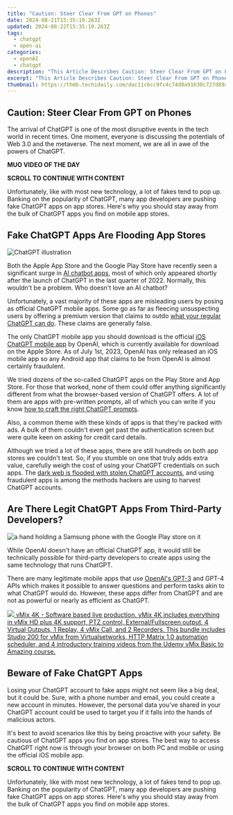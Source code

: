 ```yaml
---
title: "Caution: Steer Clear From GPT on Phones"
date: 2024-08-21T15:35:19.263Z
updated: 2024-08-22T15:35:19.263Z
tags:
  - chatgpt
  - open-ai
categories:
  - openAI
  - chatgpt
description: "This Article Describes Caution: Steer Clear From GPT on Phones"
excerpt: "This Article Describes Caution: Steer Clear From GPT on Phones"
thumbnail: https://thmb.techidaily.com/dac11c6cc9fc4c74d0a91630c727d89a2865b8212237d761cabdd5e063687899.jpg
---
```


## Caution: Steer Clear From GPT on Phones

 The arrival of ChatGPT is one of the most disruptive events in the tech world in recent times. One moment, everyone is discussing the potentials of Web 3.0 and the metaverse. The next moment, we are all in awe of the powers of ChatGPT.

**MUO VIDEO OF THE DAY**

**SCROLL TO CONTINUE WITH CONTENT**

 Unfortunately, like with most new technology, a lot of fakes tend to pop up. Banking on the popularity of ChatGPT, many app developers are pushing fake ChatGPT apps on app stores. Here's why you should stay away from the bulk of ChatGPT apps you find on mobile app stores.

## Fake ChatGPT Apps Are Flooding App Stores

![ChatGPT illustration](https://static1.makeuseofimages.com/wordpress/wp-content/uploads/2022/12/chatgpt-illustration-1.jpg)

 Both the Apple App Store and the Google Play Store have recently seen a significant surge in [AI chatbot apps](https://www.makeuseof.com/ai-chatbot-therapist-mobile-apps-pocket/), most of which only appeared shortly after the launch of ChatGPT in the last quarter of 2022\. Normally, this wouldn't be a problem. Who doesn't love an AI chatbot?

 Unfortunately, a vast majority of these apps are misleading users by posing as official ChatGPT mobile apps. Some go as far as fleecing unsuspecting users by offering a premium version that claims to outdo [what your regular ChatGPT can do](https://www.makeuseof.com/things-you-can-do-with-chatgpt/). These claims are generally false.

 The only ChatGPT mobile app you should download is the official [iOS ChatGPT mobile app](https://apps.apple.com/app/openai-chatgpt/id6448311069) by OpenAI, which is currently available for download on the Apple Store. As of July 1st, 2023, OpenAI has only released an iOS mobile app so any Android app that claims to be from OpenAI is almost certainly fraudulent.

 We tried dozens of the so-called ChatGPT apps on the Play Store and App Store. For those that worked, none of them could offer anything significantly different from what the browser-based version of ChatGPT offers. A lot of them are apps with pre-written prompts, all of which you can write if you know [how to craft the right ChatGPT prompts](https://www.makeuseof.com/write-effective-chatgpt-prompts-for-ai-answers/).

 Also, a common theme with these kinds of apps is that they're packed with ads. A bulk of them couldn't even get past the authentication screen but were quite keen on asking for credit card details.

 Although we tried a lot of these apps, there are still hundreds on both app stores we couldn't test. So, if you stumble on one that truly adds extra value, carefully weigh the cost of using your ChatGPT credentials on such apps. The [dark web is flooded with stolen ChatGPT accounts](https://www.makeuseof.com/why-hackers-target-chatgpt-accounts/), and using fraudulent apps is among the methods hackers are using to harvest ChatGPT accounts.

## Are There Legit ChatGPT Apps From Third-Party Developers?

![a hand holding a Samsung phone with the Google Play store on it](https://static1.makeuseofimages.com/wordpress/wp-content/uploads/2022/07/hand-holding-phone-showing-google-play-store.jpg)

 While OpenAI doesn't have an official ChatGPT app, it would still be technically possible for third-party developers to create apps using the same technology that runs ChatGPT.

 There are many legitimate mobile apps that use [OpenAI's GPT-3](https://www.makeuseof.com/what-is-gpt-3-and-is-it-really-the-future-of-creative-work/) and GPT-4 APIs which makes it possible to answer questions and perform tasks akin to what ChatGPT would do. However, these apps differ from ChatGPT and are not as powerful or nearly as efficient as ChatGPT.

<!-- affiliate ads begin -->
<a href="https://secure.2checkout.com/order/checkout.php?PRODS=30901369&QTY=1&AFFILIATE=108875&CART=1"> <img src="https://secure.avangate.com/images/merchant/ce9a6fb2becc2d235e62b125e9260102/products/1_copy_vMixCallScreenshot1-large.jpg" border="0"> vMix 4K - Software based live production. vMix 4K includes everything in vMix HD plus 4K support, PTZ control, External/Fullscreen output, 4 Virtual Outputs, 1 Replay, 4 vMix Call, and 2 Recorders. 
This bundle includes Studio 200 for vMix from Virtualsetworks, HTTP Matrix 1.0 automation scheduler, and 4 introductory training videos from the Udemy vMix Basic to Amazing course. </a>
<!-- affiliate ads end -->
## Beware of Fake ChatGPT Apps

 Losing your ChatGPT account to fake apps might not seem like a big deal, but it could be. Sure, with a phone number and email, you could create a new account in minutes. However, the personal data you've shared in your ChatGPT account could be used to target you if it falls into the hands of malicious actors.

 It's best to avoid scenarios like this by being proactive with your safety. Be cautious of ChatGPT apps you find on app stores. The best way to access ChatGPT right now is through your browser on both PC and mobile or using the official iOS mobile app.

**SCROLL TO CONTINUE WITH CONTENT**

 Unfortunately, like with most new technology, a lot of fakes tend to pop up. Banking on the popularity of ChatGPT, many app developers are pushing fake ChatGPT apps on app stores. Here's why you should stay away from the bulk of ChatGPT apps you find on mobile app stores.


<ins class="adsbygoogle"
     style="display:block"
     data-ad-format="autorelaxed"
     data-ad-client="ca-pub-7571918770474297"
     data-ad-slot="1223367746"></ins>



<ins class="adsbygoogle"
     style="display:block"
     data-ad-client="ca-pub-7571918770474297"
     data-ad-slot="8358498916"
     data-ad-format="auto"
     data-full-width-responsive="true"></ins>


